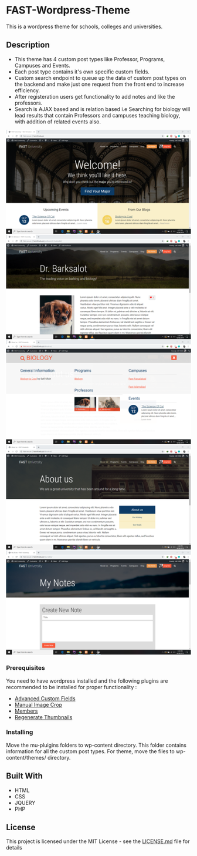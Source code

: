 # FAST-Wordpress-Theme
This is a wordpress theme for schools, colleges and universities.

## Description
* This theme has 4 custom post types like Professor, Programs, Campuses and Events.
* Each post type contains it's own specific custom fields.
* Custom search endpoint to queue up the data of custom post types on the backend and make just one request from the front end
  to increase efficiency.
* After registeration users get functionality to add notes and like the professors.
* Search is AJAX based and is relation based i.e Searching for biology will lead results that contain Professors and campuses             teaching biology, with addition of related events also.
          
 ![](screenshot/1.png) 
 ![](screenshot/4.png) 
 ![](screenshot/3.png) 
 ![](screenshot/2.png) 
 ![](screenshot/5.png) 

### Prerequisites

You need to have wordpress installed and the following plugins are recommended to be installed for proper functionality :
* [Advanced Custom Fields](https://wordpress.org/plugins/advanced-custom-fields/)
* [Manual Image Crop](https://wordpress.org/plugins/manual-image-crop/)
* [Members](https://wordpress.org/plugins/members/)
* [Regenerate Thumbnails](https://wordpress.org/plugins/regenerate-thumbnails/)

### Installing

Move the mu-pluigins folders to  wp-content directory. This folder contains information for all the custom post types.
For theme, move the files to wp-content/themes/ directory.

## Built With
- HTML
- CSS
- JQUERY
- PHP

## License

This project is licensed under the MIT License - see the [LICENSE.md](LICENSE.md) file for details


